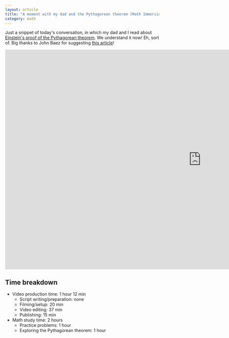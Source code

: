 ```yaml
---
layout: article
title: "A moment with my dad and the Pythagorean theorem (Math Immersion Month Day 26)"
category: math
---
```


Just a snippet of today's conversation, in which my dad and I read about [Einstein's proof of the Pythagorean theorem](http://www.newyorker.com/tech/elements/einsteins-first-proof-pythagorean-theorem). We understand it now! Eh, sort of. Big thanks to John Baez for suggesting [this article](http://www.newyorker.com/tech/elements/einsteins-first-proof-pythagorean-theorem)!

<iframe width="1280" height="720" src="https://www.youtube.com/embed/0Ri9VVCXrWY" frameborder="0" allowfullscreen></iframe>

## Time breakdown

- Video production time: 1 hour 12 min
  - Script writing/preparation: none
  - Filming/setup: 20 min
  - Video editing: 37 min
  - Publishing: 15 min
- Math study time: 2 hours
  - Practice problems: 1 hour
  - Exploring the Pythagorean theorem: 1 hour